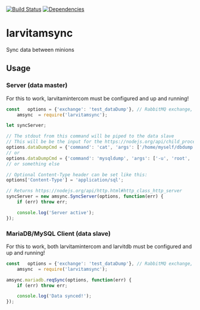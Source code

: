 [![Build Status](https://travis-ci.org/larvit/larvitamsync.svg?branch=master)](https://travis-ci.org/larvit/larvitamsync) [![Dependencies](https://david-dm.org/larvit/larvitamsync.svg)](https://david-dm.org/larvit/larvitamsync.svg)

# larvitamsync

Sync data between minions

## Usage

### Server (data master)

For this to work, larvitamintercom must be configured and up and running!

```javascript
const	options	= {'exchange': 'test_dataDump'}, // RabbitMQ exchange, must be unique on the queue
	amsync	= require('larvitamsync');

let	syncServer;

// The stdout from this command will be piped to the data slave
// This will be be the input for the https://nodejs.org/api/child_process.html#child_process_child_process_spawn_command_args_options
options.dataDumpCmd = {'command': 'cat', 'args': ['/home/myself/dbdump.sql'], 'options': {}};
// or
options.dataDumpCmd = {'command': 'mysqldump', 'args': ['-u', 'root', '-psecret', '--single-transaction', 'dbname', 'table1', ,'table2'], 'options': {}};
// or something else

// Optional Content-Type header can be set like this:
options['Content-Type'] = 'application/sql';

// Returns https://nodejs.org/api/http.html#http_class_http_server
syncServer = new amsync.SyncServer(options, function(err) {
	if (err) throw err;

	console.log('Server active');
});
```

### MariaDB/MySQL Client (data slave)

For this to work, both larvitamintercom and larvitdb must be configured and up and running!

```javascript
const	options	= {'exchange': 'test_dataDump'}, // RabbitMQ exchange, must be unique on the queue
	amsync	= require('larvitamsync');

amsync.mariadb.reqSync(options, function(err) {
	if (err) throw err;

	console.log('Data synced!');
});
```
